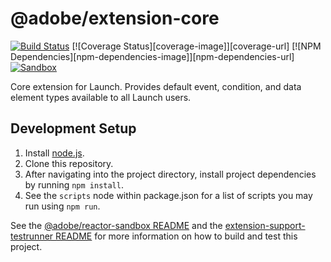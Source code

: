 # @adobe/extension-core
[![Build Status][status-image]][status-url] [![Coverage Status][coverage-image]][coverage-url] [![NPM Dependencies][npm-dependencies-image]][npm-dependencies-url] [![Sandbox][sandbox-image]][sandbox-url]

Core extension for Launch. Provides default event, condition, and data element types available to all Launch users.

## Development Setup
1. Install [node.js](https://nodejs.org/).
1. Clone this repository.
1. After navigating into the project directory, install project dependencies by running `npm install`.
1. See the `scripts` node within package.json for a list of scripts you may run using `npm run`.

See the [@adobe/reactor-sandbox README](https://github.com/Adobe-Marketing-Cloud/reactor-sandbox) and the [extension-support-testrunner README](https://github.com/Adobe-Marketing-Cloud/reactor-testrunner) for more information on how to build and test this project.

[status-url]: https://dtm-builder.ut1.mcps.adobe.net/job/extension-core
[status-image]: https://dtm-builder.ut1.mcps.adobe.net/buildStatus/icon?job=extension-core
[sandbox-url]: https://dtm-builder.ut1.mcps.adobe.net/view/Reactor-Frontend/job/extension-core/ws/sandbox/viewSandbox.html
[sandbox-image]: https://dtm-builder.ut1.mcps.adobe.net/view/Reactor-Frontend/job/extension-core/ws/badges/sandbox.svg
